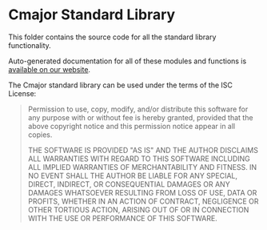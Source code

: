# Cmajor Standard Library

This folder contains the source code for all the standard library functionality.

Auto-generated documentation for all of these modules and functions is [available on our website](https://cmajor.dev/docs/StandardLibrary).

The Cmajor standard library can be used under the terms of the ISC License:

> Permission to use, copy, modify, and/or distribute this software for any purpose with or without fee is hereby granted, provided that the above copyright notice and this permission notice appear in all copies.
>
> THE SOFTWARE IS PROVIDED "AS IS" AND THE AUTHOR DISCLAIMS ALL WARRANTIES WITH REGARD TO THIS SOFTWARE INCLUDING ALL IMPLIED WARRANTIES OF MERCHANTABILITY AND FITNESS. IN NO EVENT SHALL THE AUTHOR BE LIABLE FOR ANY SPECIAL, DIRECT, INDIRECT, OR CONSEQUENTIAL DAMAGES OR ANY DAMAGES WHATSOEVER RESULTING FROM LOSS OF USE, DATA OR PROFITS, WHETHER IN AN ACTION OF CONTRACT, NEGLIGENCE OR OTHER TORTIOUS ACTION, ARISING OUT OF OR IN CONNECTION WITH THE USE OR PERFORMANCE OF THIS SOFTWARE.
